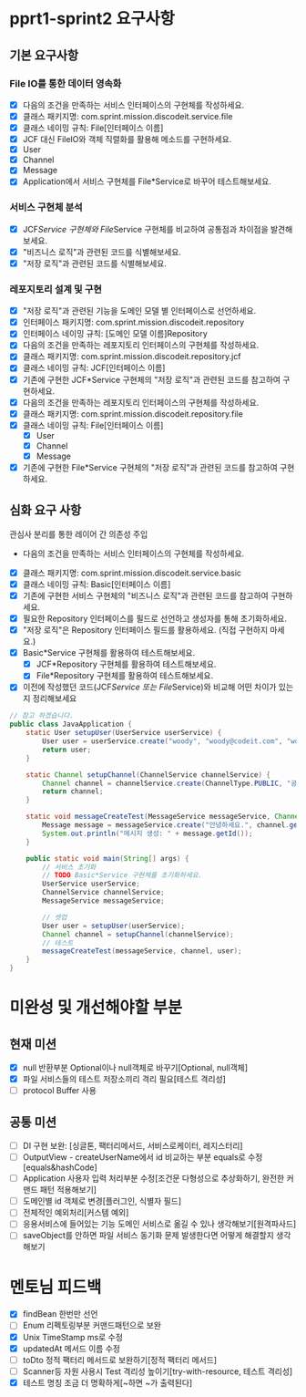 # pprt1-sprint2 요구사항

## 기본 요구사항

### File IO를 통한 데이터 영속화

- [x]  다음의 조건을 만족하는 서비스 인터페이스의 구현체를 작성하세요.
- [x]  클래스 패키지명: com.sprint.mission.discodeit.service.file
- [x]  클래스 네이밍 규칙: File[인터페이스 이름]
- [x]  JCF 대신 FileIO와 객체 직렬화를 활용해 메소드를 구현하세요.
  - [x] User
  - [x] Channel
  - [x] Message
- [x]  Application에서 서비스 구현체를 File*Service로 바꾸어 테스트해보세요.

### 서비스 구현체 분석

- [x] JCF*Service 구현체와 File*Service 구현체를 비교하여 공통점과 차이점을 발견해보세요.
- [x] "비즈니스 로직"과 관련된 코드를 식별해보세요.
- [x] "저장 로직"과 관련된 코드를 식별해보세요.

### 레포지토리 설계 및 구현

- [x] "저장 로직"과 관련된 기능을 도메인 모델 별 인터페이스로 선언하세요.
- [x] 인터페이스 패키지명: com.sprint.mission.discodeit.repository
- [x] 인터페이스 네이밍 규칙: [도메인 모델 이름]Repository
- [x] 다음의 조건을 만족하는 레포지토리 인터페이스의 구현체를 작성하세요.
- [x] 클래스 패키지명: com.sprint.mission.discodeit.repository.jcf
- [x] 클래스 네이밍 규칙: JCF[인터페이스 이름]
- [x] 기존에 구현한 JCF*Service 구현체의 "저장 로직"과 관련된 코드를 참고하여 구현하세요.
- [x] 다음의 조건을 만족하는 레포지토리 인터페이스의 구현체를 작성하세요.
- [x] 클래스 패키지명: com.sprint.mission.discodeit.repository.file
- [x] 클래스 네이밍 규칙: File[인터페이스 이름]
  - [x] User
  - [x] Channel
  - [x] Message
- [x] 기존에 구현한 File*Service 구현체의 "저장 로직"과 관련된 코드를 참고하여 구현하세요.

## 심화 요구 사항

관심사 분리를 통한 레이어 간 의존성 주입

- 다음의 조건을 만족하는 서비스 인터페이스의 구현체를 작성하세요.
- [x] 클래스 패키지명: com.sprint.mission.discodeit.service.basic
- [x] 클래스 네이밍 규칙: Basic[인터페이스 이름]
- [x] 기존에 구현한 서비스 구현체의 "비즈니스 로직"과 관련된 코드를 참고하여 구현하세요.
- [x] 필요한 Repository 인터페이스를 필드로 선언하고 생성자를 통해 초기화하세요.
- [x] "저장 로직"은 Repository 인터페이스 필드를 활용하세요. (직접 구현하지 마세요.)
- [x] Basic*Service 구현체를 활용하여 테스트해보세요.
  - [x] JCF*Repository 구현체를 활용하여 테스트해보세요.
  - [x] File*Repository 구현체를 활용하여 테스트해보세요.
- [x] 이전에 작성했던 코드(JCF*Service 또는 File*Service)와 비교해 어떤 차이가 있는지 정리해보세요
~~~java
// 참고 하겠습니다.
public class JavaApplication {
    static User setupUser(UserService userService) {
        User user = userService.create("woody", "woody@codeit.com", "woody1234");
        return user;
    }

    static Channel setupChannel(ChannelService channelService) {
        Channel channel = channelService.create(ChannelType.PUBLIC, "공지", "공지 채널입니다.");
        return channel;
    }

    static void messageCreateTest(MessageService messageService, Channel channel, User author) {
        Message message = messageService.create("안녕하세요.", channel.getId(), author.getId());
        System.out.println("메시지 생성: " + message.getId());
    }

    public static void main(String[] args) {
        // 서비스 초기화
        // TODO Basic*Service 구현체를 초기화하세요.
        UserService userService;
        ChannelService channelService;
        MessageService messageService;

        // 셋업
        User user = setupUser(userService);
        Channel channel = setupChannel(channelService);
        // 테스트
        messageCreateTest(messageService, channel, user);
    }
}
~~~

# 미완성 및 개선해야할 부분

## 현재 미션
- [x] null 반환부분 Optional이나 null객체로 바꾸기[Optional, null객체]
- [x] 파일 서비스들의 테스트 저장소끼리 격리 필요[테스트 격리성]
- [ ] protocol Buffer 사용

## 공통 미션
- [ ] DI 구현 보완: [싱글톤, 팩터리메서드, 서비스로케이터, 레지스터리]
- [ ] OutputView - createUserName에서 id 비교하는 부분 equals로 수정[equals&hashCode]
- [ ] Application 사용자 입력 처리부분 수정[조건문 다형성으로 추상화하기, 완전한 커맨드 패턴 적용해보기]
- [ ] 도메인별 id 객체로 변경[플러그인, 식별자 필드]
- [ ] 전체적인 예외처리[커스템 예외]
- [ ] 응용서비스에 들어있는 기능 도메인 서비스로 옮길 수 있나 생각해보기[원격파사드]
- [ ] saveObject를 안하면 파일 서비스 동기화 문제 발생한다면 어떻게 해결할지 생각해보기

# 멘토님 피드백
- [x] findBean 한번만 선언
- [ ] Enum 리펙토링부분 커맨드패턴으로 보완
- [x] Unix TimeStamp ms로 수정
- [x] updatedAt 메서드 이름 수정
- [ ] toDto 정적 팩터리 메서드로 보완하기[정적 팩터리 메서드]
- [ ] Scanner등 자원 사용시 Test 격리성 높이기[try-with-resource, 테스트 격리성]
- [x] 테스트 명칭 조금 더 명확하게[~하면 ~가 출력된다]